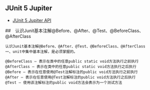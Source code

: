 ## JUnit 5 Jupiter
- [JUnit 5 Jupiter API](https://www.ibm.com/developerworks/cn/java/j-introducing-junit5-part1-jupiter-api/index.html)

##　认识Junit基本注解@Before、@After、@Test、@BeforeClass、@AfterClass
```
认识Junit基本注解@Before、@After、@Test、@BeforeClass、@AfterClass
一、unit中集中基本注解，是必须掌握的。

@BeforeClass – 表示在类中的任意public static void方法执行之前执行
@AfterClass – 表示在类中的任意public static void方法执行之后执行
@Before – 表示在任意使用@Test注解标注的public void方法执行之前执行
@After – 表示在任意使用@Test注解标注的public void方法执行之后执行
@Test – 使用该注解标注的public void方法会表示为一个测试方法
```

